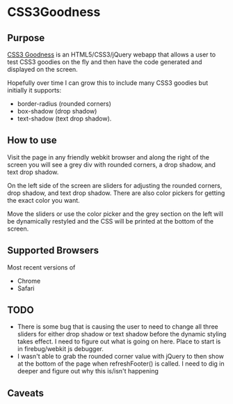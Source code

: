CSS3Goodness
============

Purpose
-------

[CSS3 Goodness](http://css3goodness.com) is an HTML5/CSS3/jQuery webapp that allows a user to test CSS3 goodies on the fly and then have the code generated and displayed on the screen.

Hopefully over time I can grow this to include many CSS3 goodies but initially
it supports:

- border-radius (rounded corners) 
- box-shadow (drop shadow)
- text-shadow (text drop shadow).

How to use
----------

Visit the page in any friendly webkit browser and along the right of the screen
you will see a grey div with rounded corners, a drop shadow, and text drop shadow. 

On the left side of the screen are sliders for adjusting the rounded corners,
drop shadow, and text drop shadow. There are also color pickers for getting the
exact color you want.

Move the sliders or use the color picker and the grey section on the left will
be dynamically restyled and the CSS will be printed at the bottom of the
screen.

Supported Browsers
------------------

Most recent versions of

- Chrome
- Safari

TODO
----

- There is some bug that is causing the user to need to change all three sliders
for either drop shadow or text shadow before the dynamic styling takes effect. I
need to figure out what is going on here. Place to start is in firebug/webkit js
debugger.
- I wasn't able to grab the rounded corner value with jQuery to then show at the
bottom of the page when refreshFooter() is called. I need to dig in deeper and
figure out why this is/isn't happening

Caveats
-------


